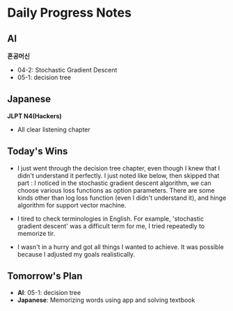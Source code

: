 # Daily Progress Notes

## AI
**혼공머신**
- 04-2: Stochastic Gradient Descent
- 05-1: decision tree

## Japanese
**JLPT N4(Hackers)**
- All clear listening chapter

## Today's Wins
- I just went through the decision tree chapter, even though I knew that I didn't understand it perfectly. I just noted like below, then skipped that part : I noticed in the stochastic gradient descent algorithm, we can choose various loss functions as option parameters. There are some kinds other than log loss function (even I didn't understand it), and hinge algorithm for support vector machine.

- I tired to check terminologies in English. For example, 'stochastic gradient descent' was a difficult term for me, I tried repeatedly to memorize tir. 

- I wasn't in a hurry and got all things I wanted to achieve. It was possible because I adjusted my goals realistically. 

## Tomorrow's Plan
- **AI**: 05-1: decision tree
- **Japanese**: Memorizing words using app and solving textbook
